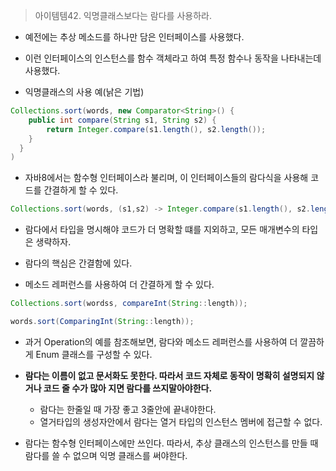 > 아이템템42. 익명클래스보다는 람다를 사용하라.

- 예전에는 추상 메소드를 하나만 담은 인터페이스를 사용했다.
- 이런 인터페이스의 인스턴스를 함수 객체라고 하여 특정 함수나 동작을 나타내는데 사용했다.

- 익명클래스의 사용 예(낡은 기법)
```java
Collections.sort(words, new Comparator<String>() {
    public int compare(String s1, String s2) {
        return Integer.compare(s1.length(), s2.length());
    }
  }
)
```

- 자바8에서는 함수형 인터페이스라 불리며, 이 인터페이스들의 람다식을 사용해 코드를 간결하게 할 수 있다.
```java
Collections.sort(words, (s1,s2) -> Integer.compare(s1.length(), s2.length()));
```

- 람다에서 타입을 명시해야 코드가 더 명확할 떄를 지외하고, 모든 매개변수의 타입은 생략하자.
- 람다의 핵심은 간결함에 있다.

- 메소드 레퍼런스를 사용하여 더 간결하게 할 수 있다.
```java
Collections.sort(wordss, compareInt(String::length));
```

```java
words.sort(ComparingInt(String::length));
```

- 과거 Operation의 예를 참조해보면, 람다와 메소드 레퍼런스를 사용하여 더 깔끔하게 Enum 클래스를 구성할 수 있다.

- **람다는 이름이 없고 문서화도 못한다. 따라서 코드 자체로 동작이 명확히 설명되지 않거나 코드 줄 수가 많아 지면 람다를 쓰지말아야한다.**
    + 람다는 한줄일 때 가장 좋고 3줄안에 끝내야한다.
    + 열거타입의 생성자안에서 람다는 열거 타입의 인스턴스 멤버에 접근할 수 없다.

- 람다는 함수형 인터페이스에만 쓰인다. 따라서, 추상 클래스의 인스턴스를 만들 때 람다를 쓸 수 없으며 익명 클래스를 써야한다.
